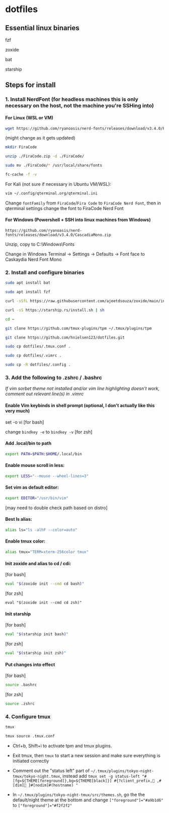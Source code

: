 # dotfiles


## Essential linux binaries
fzf

zoxide

bat

starship

## Steps for install

### 1. Install NerdFont (for headless machines this is only necessary on the host, not the machine you're SSHing into)

#### For Linux (WSL or VM)
```bash
wget https://github.com/ryanoasis/nerd-fonts/releases/download/v3.4.0/FiraCode.zip
```
(might change as it gets updated)

```bash
mkdir FiraCode
```

```bash
unzip ./FiraCode.zip -d ./FiraCode/
```

```bash
sudo mv ./FiraCode/* /usr/local/share/fonts
```

```bash
fc-cache -f -v
```

For Kali (not sure if necessary in Ubuntu VM/WSL):

```bash
vim ~/.config/qterminal.org/qterminal.ini
```

Change `fontFamily` from `FiraCode`/`Fira Code` to `FiraCode Nerd Font`, then in qterminal settings change the font to FiraCode Nerd Font

#### For Windows (Powershell + SSH into linux machines from Windows)
```
https://github.com/ryanoasis/nerd-fonts/releases/download/v3.4.0/CascadiaMono.zip
```

Unzip, copy to C:\Windows\Fonts

Change in Windows Terminal -> Settings -> Defaults -> Font face to Caskaydia Nerd Font Mono


### 2. Install and configure binaries 

```bash
sudo apt install bat
```

```bash
sudo apt install fzf
```

```bash
curl -sSfL https://raw.githubusercontent.com/ajeetdsouza/zoxide/main/install.sh | sh
```

```bash
curl -sS https://starship.rs/install.sh | sh
```


```bash
cd ~
```


```bash
git clone https://github.com/tmux-plugins/tpm ~/.tmux/plugins/tpm
```

```bash
git clone https://github.com/hnielsen123/dotfiles.git
```


```bash
sudo cp dotfiles/.tmux.conf .
```

```bash
sudo cp dotfiles/.vimrc .
```

```bash
sudo cp -R dotfiles/.config .
```

### 3. Add the following to .zshrc / .bashrc

*If vim sorbet theme not installed and/or vim line highlighting doesn't work, comment out relevant line(s) in .vimrc*

#### Enable Vim keybinds in shell prompt (optional, I don't actually like this very much)

set -o vi [for bash]

change `bindkey -e` to `bindkey -v` [for zsh]

#### Add .local/bin to path
```bash
export PATH=$PATH:$HOME/.local/bin
```

#### Enable mouse scroll in less:
```bash
export LESS="--mouse --wheel-lines=3"
```

#### Set vim as default editor:
```bash
export EDITOR="/usr/bin/vim"
```
[may need to double check path based on distro]

#### Best ls alias:
```bash
alias ls="ls -alhF --color=auto"
```

#### Enable tmux color:
```bash
alias tmux="TERM=xterm-256color tmux"
```

#### Init zoxide and alias to cd / cdi:
[for bash]
```bash
eval "$(zoxide init --cmd cd bash)"
```

[for zsh]
```
eval "$(zoxide init --cmd cd zsh)"
```

#### Init starship
[for bash]
```bash
eval "$(starship init bash)" 
```

[for zsh]
```bash
eval "$(starship init zsh)" 
```


#### Put changes into effect
[for bash]
```bash
source .bashrc
```

[for zsh] 
```bash
source .zshrc
``` 

### 4. Configure tmux

```bash
tmux
```

```bash
tmux source .tmux.conf
```

- Ctrl+b, Shift+i to activate tpm and tmux plugins.

- Exit tmux, then `tmux` to start a new session and make sure everything is initiated correctly

- Comment out the "status left" part of `~/.tmux/plugins/tokyo-night-tmux/tokyo-night.tmux`, instead add `tmux set -g status-left "#[fg=${THEME[foreground]},bg=${THEME[black]}] #{?client_prefix,󰠠 ,#[dim]󰤂 }#[nodim]#(hostname) "`

- In `~/.tmux/plugins/tokyo-night-tmux/src/themes.sh`, go the the default/night theme at the bottom and change `["foreground"]="#a9b1d6"` to `["foreground"]="#f2f2f2"`






